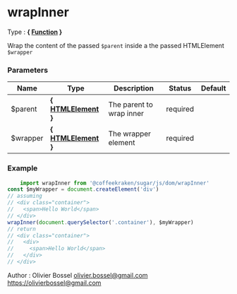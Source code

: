 # wrapInner

<!-- @namespace: sugar.js.dom.wrapInner -->

Type : **{ [Function](https://developer.mozilla.org/fr/docs/Web/JavaScript/Reference/Objets_globaux/Function) }**


Wrap the content of the passed `$parent` inside a the passed HTMLElement `$wrapper`



### Parameters
Name  |  Type  |  Description  |  Status  |  Default
------------  |  ------------  |  ------------  |  ------------  |  ------------
$parent  |  **{ [HTMLElement](https://developer.mozilla.org/fr/docs/Web/API/HTMLElement) }**  |  The parent to wrap inner  |  required  |
$wrapper  |  **{ [HTMLElement](https://developer.mozilla.org/fr/docs/Web/API/HTMLElement) }**  |  The wrapper element  |  required  |

### Example
```js
	import wrapInner from '@coffeekraken/sugar/js/dom/wrapInner'
const $myWrapper = document.createElement('div')
// assuming
// <div class="container">
//   <span>Hello World</span>
// </div>
wrapInner(document.querySelector('.container'), $myWrapper)
// return
// <div class="container">
//   <div>
//     <span>Hello World</span>
//   </div>
// </div>
```
Author : Olivier Bossel [olivier.bossel@gmail.com](mailto:olivier.bossel@gmail.com) [https://olivierbossel@gmail.com](https://olivierbossel@gmail.com)